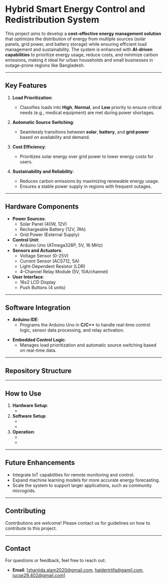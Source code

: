 # Hybrid Smart Energy Control and Redistribution System

This project aims to develop a **cost-effective energy management solution** that optimizes the distribution of energy from multiple sources (solar panels, grid power, and battery storage) while ensuring efficient load management and sustainability. The system is enhanced with **AI-driven capabilities** to prioritize energy usage, reduce costs, and minimize carbon emissions, making it ideal for urban households and small businesses in outage-prone regions like Bangladesh.

---

## Key Features

1. **Load Prioritization**:
   - Classifies loads into **High**, **Normal**, and **Low** priority to ensure critical needs (e.g., medical equipment) are met during power shortages.

2. **Automatic Source Switching**:
   - Seamlessly transitions between **solar**, **battery**, and **grid power** based on availability and demand.

<!-- 3. **AI-Driven Optimization**:
   - Uses **predictive analytics** to forecast energy availability and consumption patterns, maximizing renewable energy utilization.
   - Implements machine learning algorithms to adapt to user behavior and environmental conditions (e.g., sunlight intensity, grid availability). -->

3. **Cost Efficiency**:
   - Prioritizes solar energy over grid power to lower energy costs for users.

4. **Sustainability and Reliability**:
   - Reduces carbon emissions by maximizing renewable energy usage.
   - Ensures a stable power supply in regions with frequent outages.

---

## Hardware Components

- **Power Sources**:
  - Solar Panel (40W, 12V)
  - Rechargeable Battery (12V, 7Ah)
  - Grid Power (External Supply)
- **Control Unit**:
  - Arduino Uno (ATmega328P, 5V, 16 MHz)
- **Sensors and Actuators**:
  - Voltage Sensor (0-25V)
  - Current Sensor (ACS712, 5A)
  - Light-Dependent Resistor (LDR)
  - 4-Channel Relay Module (5V, 10A/channel)
- **User Interface**:
  - 16x2 LCD Display
  - Push Buttons (4 units)

---

## Software Integration

- **Arduino IDE**:
  - Programs the Arduino Uno in **C/C++** to handle real-time control logic, sensor data processing, and relay activation.
<!-- - **AI-Driven Algorithms**:
  - Implements predictive analytics to forecast energy availability and consumption.
  - Uses machine learning models to optimize energy distribution and adapt to user behavior. -->
- **Embedded Control Logic**:
  - Manages load prioritization and automatic source switching based on real-time data.

---

## Repository Structure
<!-- /hybrid-smart-energy-system
│
├── /hardware
│ ├── circuit_diagram.pdf # Circuit schematic
│ ├── component_list.md # List of hardware components
│ └── wiring_guide.md # Step-by-step wiring instructions
│
├── /software
│ ├── arduino_code.ino # Main Arduino sketch
│ ├── ai_algorithms.md # Explanation of AI-driven logic
│ ├── control_algorithms.md # Explanation of control logic
│ └── sensor_calibration.md # Calibration guide for sensors
│
├── /docs
│ ├── project_overview.md # Detailed project description
│ ├── user_manual.md # User guide for operating the system
│ └── future_enhancements.md # Ideas for future improvements
│
├── LICENSE # License file
└── README.md # Overview of the project (this file)-->

---

## How to Use

1. **Hardware Setup**:
   -  <!-- Follow the wiring guide in `/hardware/wiring_guide.md` to connect all components.-->
2. **Software Setup**:
   - <!-- Upload the Arduino sketch (`/software/arduino_code.ino`) to the Arduino Uno. -->
   -  <!-- Calibrate the sensors using the guide in `/software/sensor_calibration.md`. -->
3. **Operation**:
   - <!-- Use the **LCD Display** and **Push Buttons** to monitor and control the system. -->
   - <!-- Refer to `/docs/user_manual.md` for detailed instructions. -->

---

## Future Enhancements

- Integrate IoT capabilities for remote monitoring and control.
- Expand machine learning models for more accurate energy forecasting.
- Scale the system to support larger applications, such as community microgrids.

---

## Contributing

Contributions are welcome! Please contact us for guidelines on how to contribute to this project.

---

## Contact

For questions or feedback, feel free to reach out:
- **Email**: [shanjida.alam2020@gmail.com, haiderirtifa@gamil.com, jucse29.402@gmail.com]

